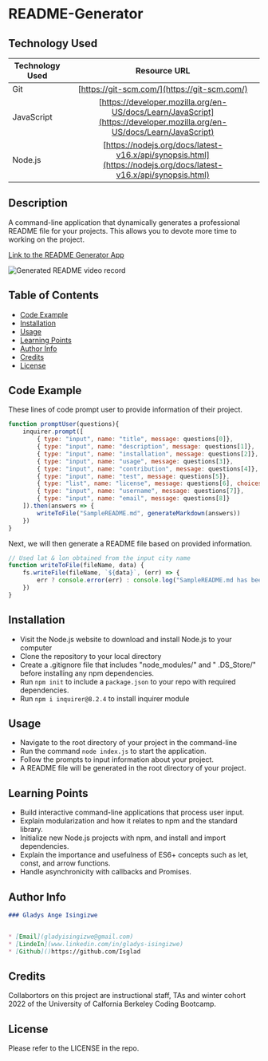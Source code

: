 # README-Generator

## Technology Used

| Technology Used         | Resource URL           | 
| ------------- |:-------------:|    
| Git | [https://git-scm.com/](https://git-scm.com/)     |   
| JavaScript   | [https://developer.mozilla.org/en-US/docs/Learn/JavaScript](https://developer.mozilla.org/en-US/docs/Learn/JavaScript)      |
| Node.js  | [https://nodejs.org/docs/latest-v16.x/api/synopsis.html](https://nodejs.org/docs/latest-v16.x/api/synopsis.html)


## Description

A command-line application that dynamically generates a professional README file for your projects. This allows you to devote more time to working on the project.

[Link to the README Generator App](https://drive.google.com/file/d/1GCMFJXYBD-mgij5o6YD2_vjLDfAfLkAN/view)


![Generated README video record](/images/generated%20README.gif)

## Table of Contents

- [Code Example](#code-example)
- [Installation](#installation)
- [Usage](#usage)
- [Learning Points](#learning-points)
- [Author Info](#author-info)
- [Credits](#credits)
- [License](#license)


## Code Example

These lines of code prompt user to provide information of their project.
```js
function promptUser(questions){
    inquirer.prompt([
        { type: "input", name: "title", message: questions[0]},
        { type: "input", name: "description", message: questions[1]},
        { type: "input", name: "installation", message: questions[2]},
        { type: "input", name: "usage", message: questions[3]},
        { type: "input", name: "contribution", message: questions[4]},
        { type: "input", name: "test", message: questions[5]},
        { type: "list", name: "license", message: questions[6], choices: ["MIT", "ISC", "Apache", "BoostSoftware", "None"]},
        { type: "input", name: "username", message: questions[7]},
        { type: "input", name: "email", message: questions[8]}
    ]).then(answers => {
        writeToFile("SampleREADME.md", generateMarkdown(answers))
    })
}
```
Next, we will then generate a README file based on provided information.
```js
// Used lat & lon obtained from the input city name
function writeToFile(fileName, data) {
    fs.writeFile(fileName, `${data}`, (err) => {
        err ? console.error(err) : console.log("SampleREADME.md has been successfully generated!")
    })
}
```

## Installation

- Visit the Node.js website to download and install Node.js to your computer
- Clone the repository to your local directory
- Create a .gitignore file that includes "node_modules/"  and  " .DS_Store/" before installing any npm dependencies.
- Run `npm init` to include a `package.json` to your repo with required dependencies.
- Run `npm i inquirer@8.2.4` to install inquirer module

## Usage

- Navigate to the root directory of your project in the command-line
- Run the command `node index.js` to start the application.
- Follow the prompts to input information about your project.
- A README file will be generated in the root directory of your project.

## Learning Points

- Build interactive command-line applications that process user input.
- Explain modularization and how it relates to npm and the standard library.
- Initialize new Node.js projects with npm, and install and import dependencies.
- Explain the importance and usefulness of ES6+ concepts such as let, const, and arrow functions.
- Handle asynchronicity with callbacks and Promises.

## Author Info 

```md
### Gladys Ange Isingizwe 


* [Email](gladyisingizwe@gmail.com)
* [LindeIn](www.linkedin.com/in/gladys-isingizwe)
* [Github]()https://github.com/Isglad
```

## Credits

Collabortors on this project are instructional staff, TAs and winter cohort 2022 of the University of Calfornia Berkeley Coding Bootcamp.

## License

Please refer to the LICENSE in the repo.
